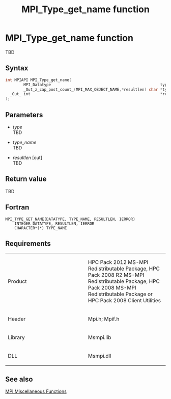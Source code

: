 ﻿---
title: MPI_Type_get_name function
TOCTitle: MPI_Type_get_name function
ms:assetid: e4c1b64b-2aa4-49be-8268-d139b65cc5ec
ms:mtpsurl: https://msdn.microsoft.com/en-us/library/Dn520572(v=VS.85)
ms:contentKeyID: 59361043
ms.date: 03/28/2018
mtps_version: v=VS.85
f1_keywords:
- MPI_TYPE_GET_NAME
- mpif/MPI_Type_get_name
- mpi/MPI_TYPE_GET_NAME
dev_langs:
- C++
- C
---

# MPI\_Type\_get\_name function

TBD

## Syntax

``` c++
int MPIAPI MPI_Type_get_name(
        MPI_Datatype                                                type,
        _Out_z_cap_post_count_(MPI_MAX_OBJECT_NAME,*resultlen) char *type_name,
  _Out_ int                                                         *resultlen
);
```

## Parameters

  - *type*  
    TBD

  - *type\_name*  
    TBD

  - *resultlen* \[out\]  
    TBD

## Return value

TBD

## Fortran

    MPI_TYPE_GET_NAME(DATATYPE, TYPE_NAME, RESULTLEN, IERROR)
        INTEGER DATATYPE, RESULTLEN, IERROR
        CHARACTER*(*) TYPE_NAME

## Requirements

<table>
<colgroup>
<col style="width: 50%" />
<col style="width: 50%" />
</colgroup>
<tbody>
<tr class="odd">
<td><p>Product</p></td>
<td><p>HPC Pack 2012 MS-MPI Redistributable Package, HPC Pack 2008 R2 MS-MPI Redistributable Package, HPC Pack 2008 MS-MPI Redistributable Package or HPC Pack 2008 Client Utilities</p></td>
</tr>
<tr class="even">
<td><p>Header</p></td>
<td>Mpi.h;
Mpif.h</td>
</tr>
<tr class="odd">
<td><p>Library</p></td>
<td>Msmpi.lib</td>
</tr>
<tr class="even">
<td><p>DLL</p></td>
<td>Msmpi.dll</td>
</tr>
</tbody>
</table>


## See also

[MPI Miscellaneous Functions](mpi-miscellaneous-functions.md)

